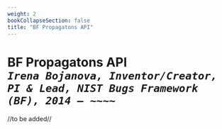 ```yaml
---
weight: 2
bookCollapseSection: false
title: "BF Propagatons API"
---
```

# BF Propagatons API <br/>_`Irena Bojanova, Inventor/Creator, PI & Lead, NIST Bugs Framework (BF), 2014 – ~~~~`_

//to be added//
